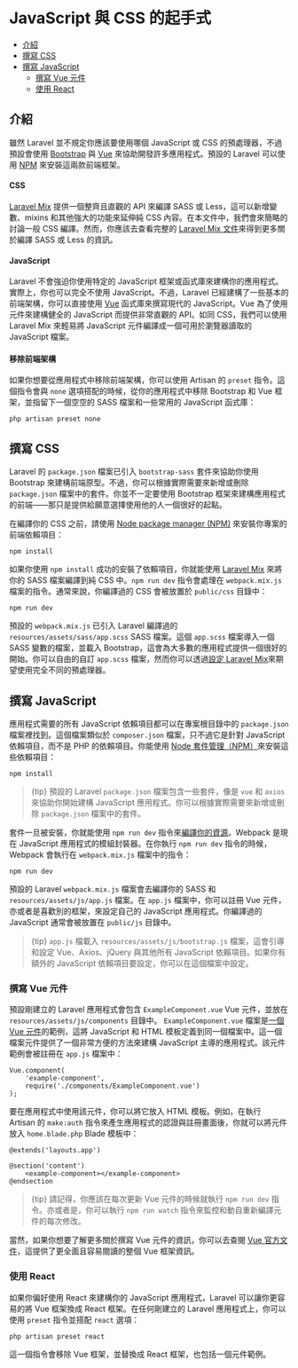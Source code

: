 # JavaScript 與 CSS 的起手式

- [介紹](#introduction)
- [撰寫 CSS](#writing-css)
- [撰寫 JavaScript](#writing-javascript)
    - [撰寫 Vue 元件](#writing-vue-components)
    - [使用 React](#using-react)

<a name="introduction"></a>
## 介紹

雖然 Laravel 並不規定你應該要使用哪個 JavaScript 或 CSS 的預處理器，不過預設會使用 [Bootstrap](https://getbootstrap.com/) 與 [Vue](https://vuejs.org) 來協助開發許多應用程式。預設的 Laravel 可以使用 [NPM](https://www.npmjs.org) 來安裝這兩款前端框架。

#### CSS

[Laravel Mix](/docs/{{version}}/mix) 提供一個整齊且直觀的 API 來編譯 SASS 或 Less，這可以新增變數、mixins 和其他強大的功能來延伸純 CSS 內容。在本文件中，我們會來簡略的討論一般 CSS 編譯。然而，你應該去查看完整的 [Laravel Mix 文件](/docs/{{version}}/mix)來得到更多關於編譯 SASS 或 Less 的資訊。

#### JavaScript

Laravel 不會強迫你使用特定的 JavaScript 框架或函式庫來建構你的應用程式。實際上，你也可以完全不使用 JavaScript。不過，Laravel 已經建構了一些基本的前端架構，你可以直接使用 [Vue](https://vuejs.org) 函式庫來撰寫現代的 JavaScript。Vue 為了使用元件來建構健全的 JavaScript 而提供非常直觀的 API。如同 CSS，我們可以使用 Laravel Mix 來輕易將 JavaScript 元件編譯成一個可用於瀏覽器讀取的 JavaScript 檔案。

#### 移除前端架構

如果你想要從應用程式中移除前端架構，你可以使用 Artisan 的 `preset` 指令。這個指令會與 `none` 選項搭配的時候，從你的應用程式中移除 Bootstrap 和 Vue 框架，並指留下一個空空的 SASS 檔案和一些常用的 JavaScript 函式庫：

    php artisan preset none

<a name="writing-css"></a>
## 撰寫 CSS

Laravel 的 `package.json` 檔案已引入 `bootstrap-sass` 套件來協助你使用 Bootstrap 來建構前端原型。不過，你可以根據實際需要來新增或刪除 `package.json` 檔案中的套件。你並不一定要使用 Bootstrap 框架來建構應用程式的前端——那只是提供給願意選擇使用他的人一個很好的起點。

在編譯你的 CSS 之前，請使用 [Node package manager (NPM)](https://www.npmjs.org) 來安裝你專案的前端依賴項目：

    npm install

如果你使用 `npm install` 成功的安裝了依賴項目，你就能使用 [Laravel Mix](/docs/{{version}}/mix#working-with-stylesheets) 來將你的 SASS 檔案編譯到純 CSS 中。`npm run dev` 指令會處理在 `webpack.mix.js` 檔案的指令。通常來說，你編譯過的 CSS 會被放置於 `public/css` 目錄中：

    npm run dev

預設的 `webpack.mix.js` 已引入 Laravel 編譯過的 `resources/assets/sass/app.scss` SASS 檔案。這個 `app.scss` 檔案導入一個 SASS 變數的檔案，並載入 Bootstrap，這會為大多數的應用程式提供一個很好的開始。你可以自由的自訂 `app.scss` 檔案，然而你可以透過[設定 Laravel Mix](/docs/{{version}}/mix)來期望使用完全不同的預處理器。

<a name="writing-javascript"></a>
## 撰寫 JavaScript

應用程式需要的所有 JavaScript 依賴項目都可以在專案根目錄中的 `package.json` 檔案裡找到。這個檔案類似於 `composer.json` 檔案，只不過它是針對 JavaScript 依賴項目，而不是 PHP 的依賴項目。你能使用 [Node 套件管理（NPM）](https://www.npmjs.org)來安裝這些依賴項目：

    npm install

> {tip} 預設的 Laravel `package.json` 檔案包含一些套件，像是 `vue` 和 `axios` 來協助你開始建構 JavaScript 應用程式。你可以根據實際需要來新增或刪除 `package.json` 檔案中的套件。

套件一旦被安裝，你就能使用 `npm run dev` 指令來[編譯你的資源](/docs/{{version}}/mix)。Webpack 是現在 JavaScript 應用程式的模組封裝器。在你執行 `npm run dev` 指令的時候，Webpack 會執行在 `webpack.mix.js` 檔案中的指令：

    npm run dev

預設的 Laravel `webpack.mix.js` 檔案會去編譯你的 SASS 和 `resources/assets/js/app.js` 檔案。在 `app.js` 檔案中，你可以註冊 Vue 元件，亦或者是喜歡別的框架，來設定自己的 JavaScript 應用程式。你編譯過的 JavaScript 通常會被放置在 `public/js` 目錄中。

> {tip} `app.js` 檔載入 `resources/assets/js/bootstrap.js` 檔案，這會引導和設定 Vue、Axios、jQuery 與其他所有 JavaScript 依賴項目。如果你有額外的 JavaScript 依賴項目要設定，你可以在這個檔案中設定。

<a name="writing-vue-components"></a>
### 撰寫 Vue 元件

預設剛建立的 Laravel 應用程式會包含 `ExampleComponent.vue` Vue 元件，並放在 `resources/assets/js/components` 目錄中。 `ExampleComponent.vue` 檔案是[一個 Vue 元件](https://vuejs.org/guide/single-file-components)的範例，這將 JavaScript 和 HTML 模板定義到同一個檔案中。這一個檔案元件提供了一個非常方便的方法來建構 JavaScript 主導的應用程式。該元件範例會被註冊在 `app.js` 檔案中：

    Vue.component(
        'example-component',
        require('./components/ExampleComponent.vue')
    );

要在應用程式中使用該元件，你可以將它放入 HTML 模板。例如，在執行 Artisan 的 `make:auth` 指令來產生應用程式的認證與註冊畫面後，你就可以將元件放入 `home.blade.php` Blade 模板中：

    @extends('layouts.app')

    @section('content')
        <example-component></example-component>
    @endsection

> {tip} 請記得，你應該在每次更新 Vue 元件的時候就執行 `npm run dev` 指令。亦或者是，你可以執行 `npm run watch` 指令來監控和動自重新編譯元件的每次修改。

當然，如果你想要了解更多關於撰寫 Vue 元件的資訊，你可以去查閱 [Vue 官方文件](https://vuejs.org/guide/)，這提供了更全面且容易閱讀的整個 Vue 框架資訊。

<a name="using-react"></a>
### 使用 React

如果你偏好使用 React 來建構你的 JavaScript 應用程式，Laravel 可以讓你更容易的將 Vue 框架換成 React 框架。在任何剛建立的 Laravel 應用程式上，你可以使用 `preset` 指令並搭配 `react` 選項：

    php artisan preset react

這一個指令會移除 Vue 框架，並替換成 React 框架，也包括一個元件範例。
